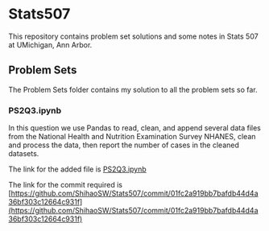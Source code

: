 # Stats507
This repository contains problem set solutions and some notes in Stats 507 at UMichigan, Ann Arbor.

## Problem Sets
The Problem Sets folder contains my solution to all the problem sets so far.

### PS2Q3.ipynb
In this question we use Pandas to read, clean, and append several data files from the National Health and Nutrition Examination Survey NHANES, clean and process the data, then report the number of cases in the cleaned datasets. 

The link for the added file is 
[PS2Q3.ipynb](./PS2Q3.ipynb)


The link for the commit required is 
[https://github.com/ShihaoSW/Stats507/commit/01fc2a919bb7bafdb44d4a36bf303c12664c931f](https://github.com/ShihaoSW/Stats507/commit/01fc2a919bb7bafdb44d4a36bf303c12664c931f)
